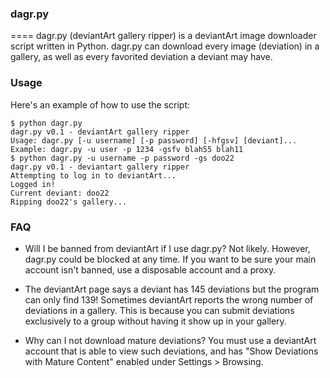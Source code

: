 ###  dagr.py
====
dagr.py (deviantArt gallery ripper) is a deviantArt image downloader script written in Python. dagr.py can download every image (deviation) in a gallery, as well as every favorited deviation a deviant may have.

###  Usage
Here's an example of how to use the script:

```
$ python dagr.py
dagr.py v0.1 - deviantArt gallery ripper
Usage: dagr.py [-u username] [-p password] [-hfgsv] [deviant]...
Example: dagr.py -u user -p 1234 -gsfv blah55 blah11
$ python dagr.py -u username -p password -gs doo22
dagr.py v0.1 - deviantart gallery ripper
Attempting to log in to deviantArt...
Logged in!
Current deviant: doo22
Ripping doo22's gallery...
```

### FAQ
- Will I be banned from deviantArt if I use dagr.py?
Not likely. However, dagr.py could be blocked at any time. If you want to be sure your main account isn't banned, use a disposable account and a proxy.

- The deviantArt page says a deviant has 145 deviations but the program can only find 139!
Sometimes deviantArt reports the wrong number of deviations in a gallery. This is because you can submit deviations exclusively to a group without having it show up in your gallery.

- Why can I not download mature deviations?
You must use a deviantArt account that is able to view such deviations, and has "Show Deviations with Mature Content" enabled under Settings > Browsing.


